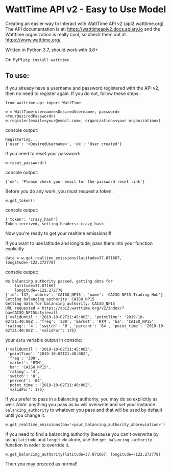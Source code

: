 # WattTime API v2 - Easy to Use Model
Creating an easier way to interact with WattTime API v2 (api2.watttime.org) The API documentation is at: <https://watttimeapiv2.docs.apiary.io> and the Watttime organization is really cool, so check them out at <https://www.watttime.org/>.

Written in Python 3.7, should work with 3.6+

On PyPI
`pip install watttime`

## To use:  

If you already have a username and password registered with the API v2, then no need to register again. If you do not, follow these steps:


```
from watttime.api import WattTime

w = WattTime(username=<DesiredUsername>, password=<YourDesiredPassword>)
w.register(email=<your@email.com>, organization=<your organization>)
``` 

console output:  
```
Registering...
{'user': '<DesiredUsername>', 'ok': 'User created'}
```


If you need to reset your password:  
```
w.reset_password()
```

console output:
```
{'ok': 'Please check your email for the password reset link'}
```
  
  
Before you do any work, you must request a token:  
```
w.get_token()
```

console output:
```
{'token': 'crazy_hash'}
Token received, setting headers: crazy_hash
```

Now you're ready to get your realtime emissions!!!

If you want to use latitude and longitude, pass them into your function explicitly
```
data = w.get_realtime_emissions(latitude=37.871667, longitude=-122.272778)
```

console output:
```
No balancing authority passed, getting data for
    latitude=37.871667
    longitude=-122.272778
{'id': 137, 'abbrev': 'CAISO_NP15', 'name': 'CAISO NP15 Trading Hub'}
Setting balancing_authority: CAISO_NP15
Getting data for balancing authority: CAISO_NP15
URL requested = https://api2.watttime.org/v2/index/?ba=CAISO_NP15&style=all
{'validUntil': '2019-10-02T21:45:00Z', 'pointTime': '2019-10-02T21:40:00Z', 'freq': '300', 'market': 'RTM', 'ba': 'CAISO_NP15', 'rating': '4', 'switch': '0', 'percent': '64', 'point_time': '2019-10-02T21:40:00Z', 'validFor': 175}
```

your `data` variable output in console:
```
{'validUntil': '2019-10-02T21:45:00Z',
 'pointTime': '2019-10-02T21:40:00Z',
 'freq': '300',
 'market': 'RTM',
 'ba': 'CAISO_NP15',
 'rating': '4',
 'switch': '0',
 'percent': '64',
 'point_time': '2019-10-02T21:40:00Z',
 'validFor': 175}
```

If you prefer to pass in a balancing authority, you may do so explicitly as well. *Note*: anything you pass as `ba` will overwrite and set your instance `balancing_authority` to whatever you pass and that will be used by default until you change it. 
```
w.get_realtime_emissions(ba='<your_balancing_authority_abbreviation>')
```

If you need to find a balancing authority (because you can't overwrite by using `latitude` and `longitude` alone, use the `get_balancing_authority` function in order to override it.

```
w.get_balancing_authority(latitude=37.871667, longitude=-122.272778)
```

Then you may proceed as normal!
